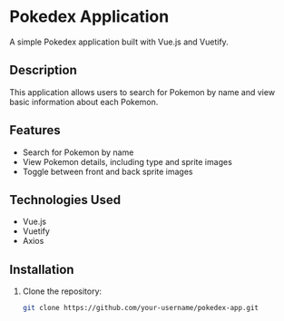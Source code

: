 
# Pokedex Application

A simple Pokedex application built with Vue.js and Vuetify.

## Description

This application allows users to search for Pokemon by name and view basic information about each Pokemon.

## Features

- Search for Pokemon by name
- View Pokemon details, including type and sprite images
- Toggle between front and back sprite images

## Technologies Used

- Vue.js
- Vuetify
- Axios

## Installation

1. Clone the repository:

   ```bash
   git clone https://github.com/your-username/pokedex-app.git

